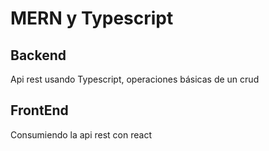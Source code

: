 # MERN y Typescript

## Backend

Api rest usando Typescript, operaciones básicas de un crud

## FrontEnd

Consumiendo la api rest con react

